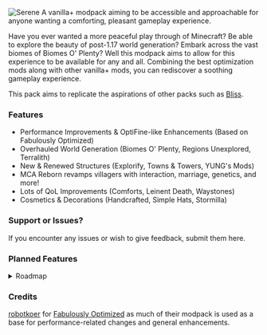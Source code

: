 ![Serene](https://cdn.modrinth.com/data/cached_images/6b5c7f15a0ace90f55a80b1d39b4ef2cfbdbb980.png)
A vanilla+ modpack aiming to be accessible and approachable for anyone wanting a comforting, pleasant gameplay experience.

Have you ever wanted a more peaceful play through of Minecraft? Be able to explore the beauty of post-1.17 world generation? Embark across the vast biomes of Biomes O' Plenty? Well this modpack aims to allow for this experience to be available for any and all. Combining the best optimization mods along with other vanilla+ mods, you can rediscover a soothing gameplay experience.

This pack aims to replicate the aspirations of other packs such as [Bliss](https://www.curseforge.com/minecraft/modpacks/bliss).

### Features
- Performance Improvements & OptiFine-like Enhancements (Based on Fabulously Optimized)
- Overhauled World Generation (Biomes O' Plenty, Regions Unexplored, Terralith)
- New & Renewed Structures (Explorify, Towns & Towers, YUNG's Mods)
- MCA Reborn revamps villagers with interaction, marriage, genetics, and more!
- Lots of QoL Improvements (Comforts, Leinent Death, Waystones)
- Cosmetics & Decorations (Handcrafted, Simple Hats, Stormilla)


### Support or Issues?
If you encounter any issues or wish to give feedback, submit them here.

### Planned Features
<details>
<summary>Roadmap</summary>
  
- Add in-depth documentation to help guide less familiar players
- Create better title screen with mods like [FancyMenu](https://modrinth.com/mod/fancymenu)
- Custom rules to limit mob spawning and activity
- Enhance multiplayer compatibility[*](https://modrinth.com/modpack/craftycrew) & usability via mods like [Simple Voice Chat](https://modrinth.com/plugin/simple-voice-chat)
- Reward hats for certain achievements or [bounties](https://modrinth.com/mod/bountiful)
- Work on modded compatibility for [Stormilla Dark Mode](https://modrinth.com/resourcepack/stormilla-dark-mode) & adding other packs
</details>

### Credits
[robotkoer](https://modrinth.com/user/robotkoer) for [Fabulously Optimized](https://modrinth.com/modpack/fabulously-optimized) as much of their modpack is used as a base for performance-related changes and general enhancements.
